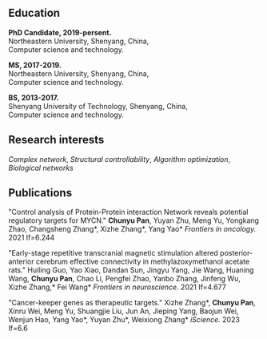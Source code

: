 

## Education
**PhD Candidate, 2019-persent.**<br>
Northeastern University, Shenyang, China,<br>
Computer science and technology.

**MS, 2017-2019.**<br>
Northeastern University, Shenyang, China,<br>
Computer science and technology.

**BS, 2013-2017.**<br>
Shenyang University of Technology, Shenyang, China,<br>
Computer science and technology. 
## Research interests
_Complex network_, _Structural controllability_, _Algorithm optimization_, _Biological networks_

## Publications
"Control analysis of Protein-Protein interaction Network reveals potential regulatory targets for MYCN." **Chunyu Pan**, Yuyan Zhu, Meng Yu, Yongkang Zhao, Changsheng Zhang*, Xizhe Zhang*, Yang Yao*  _Frontiers in oncology._ 2021 If=6.244

"Early-stage repetitive transcranial magnetic stimulation altered posterior-anterior cerebrum effective connectivity in methylazoxymethanol acetate rats." Huiling Guo, Yao Xiao, Dandan Sun, Jingyu Yang, Jie Wang, Huaning Wang, **Chunyu Pan**, Chao Li, Pengfei Zhao, Yanbo Zhang, Jinfeng Wu, Xizhe Zhang,* Fei Wang* _Frontiers in neuroscience._ 2021 If=4.677

"Cancer-keeper genes as therapeutic targets." Xizhe Zhang*, **Chunyu Pan**, Xinru Wei, Meng Yu, Shuangjie Liu, Jun An, Jieping Yang, Baojun Wei, Wenjun Hao, Yang Yao*, Yuyan Zhu*, Weixiong Zhang* _iScience._ 2023 If=6.6
